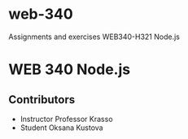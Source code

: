 # web-340
Assignments and exercises WEB340-H321 Node.js

# WEB 340 Node.js

## Contributors
* Instructor Professor Krasso
* Student Oksana Kustova
